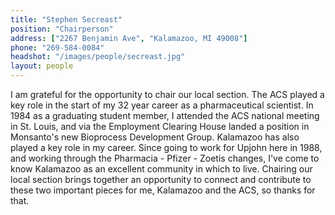 ```yaml
---
title: "Stephen Secreast"
position: "Chairperson"
address: ["2267 Benjamin Ave", "Kalamazoo, MI 49008"]
phone: "269-584-0084"
headshot: "/images/people/secreast.jpg"
layout: people
---
```


<!-- Insert bio here -->

I am grateful for the opportunity to chair our local section.  The ACS
played a key role in the start of my 32 year career as a
pharmaceutical scientist. In 1984 as a graduating student member, I
attended the ACS national meeting in St. Louis, and via the Employment
Clearing House landed a position in Monsanto's new Bioprocess
Development Group. Kalamazoo has also played a key role in my
career. Since going to work for Upjohn here in 1988, and working
through the Pharmacia - Pfizer - Zoetis changes, I've come to know
Kalamazoo as an excellent community in which to live. Chairing our
local section brings together an opportunity to connect and contribute
to these two important pieces for me, Kalamazoo and the ACS, so thanks
for that.
